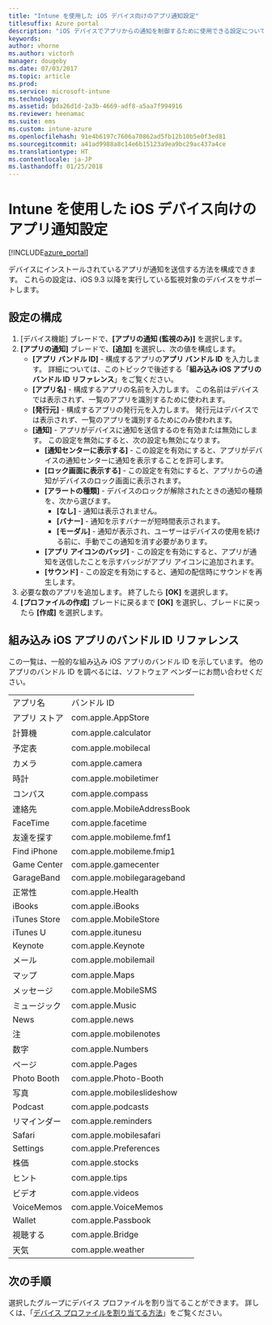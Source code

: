 ```yaml
---
title: "Intune を使用した iOS デバイス向けのアプリ通知設定"
titlesuffix: Azure portal
description: "iOS デバイスでアプリからの通知を制御するために使用できる設定について説明します。\""
keywords: 
author: vhorne
ms.author: victorh
manager: dougeby
ms.date: 07/03/2017
ms.topic: article
ms.prod: 
ms.service: microsoft-intune
ms.technology: 
ms.assetid: bda26d1d-2a3b-4669-adf8-a5aa7f994916
ms.reviewer: heenamac
ms.suite: ems
ms.custom: intune-azure
ms.openlocfilehash: 91e4b6197c7606a70862ad5fb12b10b5e0f3ed81
ms.sourcegitcommit: a41ad9988a8c14e6b15123a9ea9bc29ac437a4ce
ms.translationtype: HT
ms.contentlocale: ja-JP
ms.lasthandoff: 01/25/2018
---
```

# <a name="intune-app-notifications-settings-for-ios-devices"></a>Intune を使用した iOS デバイス向けのアプリ通知設定

[!INCLUDE[azure_portal](./includes/azure_portal.md)]

デバイスにインストールされているアプリが通知を送信する方法を構成できます。 これらの設定は、iOS 9.3 以降を実行している監視対象のデバイスをサポートします。

## <a name="configure-settings"></a>設定の構成

1. [デバイス機能] ブレードで、**[アプリの通知 (監視のみ)]** を選択します。
2. **[アプリの通知]** ブレードで、**[追加]** を選択し、次の値を構成します。
    - **[アプリ バンドル ID]** - 構成するアプリの**アプリ バンドル ID** を入力します。 詳細については、このトピックで後述する「**組み込み iOS アプリのバンドル ID リファレンス**」をご覧ください。
    - **[アプリ名]** - 構成するアプリの名前を入力します。 この名前はデバイスでは表示されず、一覧のアプリを識別するために使われます。
    - **[発行元]** - 構成するアプリの発行元を入力します。 発行元はデバイスでは表示されず、一覧のアプリを識別するためにのみ使われます。
    - **[通知]** - アプリがデバイスに通知を送信するのを有効または無効にします。 この設定を無効にすると、次の設定も無効になります。
        - **[通知センターに表示する]** - この設定を有効にすると、アプリがデバイスの通知センターに通知を表示することを許可します。
        - **[ロック画面に表示する]** - この設定を有効にすると、アプリからの通知がデバイスのロック画面に表示されます。
        - **[アラートの種類]** - デバイスのロックが解除されたときの通知の種類を、次から選びます。
            - **[なし]** - 通知は表示されません。
            - **[バナー]** - 通知を示すバナーが短時間表示されます。
            - **[モーダル]** - 通知が表示され、ユーザーはデバイスの使用を続ける前に、手動でこの通知を消す必要があります。
        - **[アプリ アイコンのバッジ]** - この設定を有効にすると、アプリが通知を送信したことを示すバッジがアプリ アイコンに追加されます。
        - **[サウンド]** - この設定を有効にすると、通知の配信時にサウンドを再生します。
3. 必要な数のアプリを追加します。 終了したら **[OK]** を選択します。
4. **[プロファイルの作成]** ブレードに戻るまで **[OK]** を選択し、ブレードに戻ったら **[作成]** を選択します。 


## <a name="bundle-id-reference-for-built-in-ios-apps"></a>組み込み iOS アプリのバンドル ID リファレンス

この一覧は、一般的な組み込み iOS アプリのバンドル ID を示しています。 他のアプリのバンドル ID を調べるには、ソフトウェア ベンダーにお問い合わせください。 

|||
|-|-|
|アプリ名|バンドル ID|
|アプリ ストア|com.apple.AppStore|
|計算機|com.apple.calculator|
|予定表|com.apple.mobilecal|
|カメラ|com.apple.camera|
|時計|com.apple.mobiletimer|
|コンパス|com.apple.compass|
|連絡先|com.apple.MobileAddressBook|
|FaceTime|com.apple.facetime|
|友達を探す|com.apple.mobileme.fmf1|
|Find iPhone|com.apple.mobileme.fmip1|
|Game Center|com.apple.gamecenter|
|GarageBand|com.apple.mobilegarageband|
|正常性|com.apple.Health|
|iBooks|com.apple.iBooks|
|iTunes Store|com.apple.MobileStore|
|iTunes U|com.apple.itunesu|
|Keynote|com.apple.Keynote|
|メール|com.apple.mobilemail|
|マップ|com.apple.Maps|
|メッセージ|com.apple.MobileSMS|
|ミュージック|com.apple.Music|
|News|com.apple.news|
|注|com.apple.mobilenotes|
|数字|com.apple.Numbers|
|ページ|com.apple.Pages|
|Photo Booth|com.apple.Photo-Booth|
|写真|com.apple.mobileslideshow|
|Podcast|com.apple.podcasts|
|リマインダー|com.apple.reminders|
|Safari|com.apple.mobilesafari|
|Settings|com.apple.Preferences|
|株価|com.apple.stocks|
|ヒント|com.apple.tips|
|ビデオ|com.apple.videos|
|VoiceMemos|com.apple.VoiceMemos|
|Wallet|com.apple.Passbook|
|視聴する|com.apple.Bridge|
|天気|com.apple.weather|

## <a name="next-steps"></a>次の手順

選択したグループにデバイス プロファイルを割り当てることができます。 詳しくは、「[デバイス プロファイルを割り当てる方法](device-profile-assign.md)」をご覧ください。
